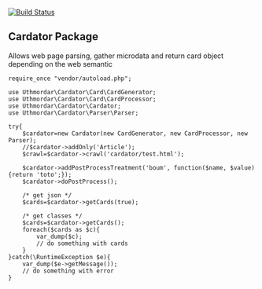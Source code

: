 [![Build Status](https://travis-ci.org/Uthmordar/cardator.svg)](https://travis-ci.org/Uthmordar/cardator)

## Cardator Package

Allows web page parsing, gather microdata and return card object depending on the web semantic

```
require_once "vendor/autoload.php";

use Uthmordar\Cardator\Card\CardGenerator;
use Uthmordar\Cardator\Card\CardProcessor;
use Uthmordar\Cardator\Cardator;
use Uthmordar\Cardator\Parser\Parser;

try{
    $cardator=new Cardator(new CardGenerator, new CardProcessor, new Parser);
    //$cardator->addOnly('Article');
    $crawl=$cardator->crawl('cardator/test.html');
    
    $cardator->addPostProcessTreatment('boum', function($name, $value){return 'toto';});
    $cardator->doPostProcess();
    
    /* get json */
    $cards=$cardator->getCards(true);
    
    /* get classes */
    $cards=$cardator->getCards();
    foreach($cards as $c){
        var_dump($c);
        // do something with cards
    }
}catch(\RuntimeException $e){
    var_dump($e->getMessage());
    // do something with error 
}

```
